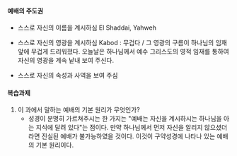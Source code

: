 #### 예배의 주도권
 - 스스로 자신의 이름을 계시하심
    El Shaddai, Yahweh

 - 스스로 자신의 영광을 계시하심
    Kabod : 무겁다 / 그 영광의 구름이 하나님의 임재 앞에 무겁게 드리워졌다. 오늘날은 하나님께서 예수 그리스도의 영적 임재를 통하여 자신의 영광을 계속 낱내 보여 주신다.

 - 스스로 자신의 속성과 사역을 보여 주심

#### 복습과제

1. 이 과에서 말하는 예배의 기본 원리가 무엇인가?
    - 성경이 분명히 가르쳐주시는 한 가지는 "예배는 자신을 계시하시는 하나님을 아는 지식에 달려 있다"는 점이다. 만약 하나님께서 먼저 자신을 알리지 않으셨더라면 진실된 예배가 불가능하였을 것이다. 이것이 구약성경에 나타나 있는 예배의 기본 원리이다.
